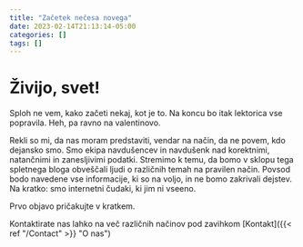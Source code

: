```yaml
---
title: "Začetek nečesa novega"
date: 2023-02-14T21:13:14-05:00
categories: []
tags: []
---
```




# Živijo, svet!

Sploh ne vem, kako začeti nekaj, kot je to. Na koncu bo itak lektorica vse popravila. Heh, pa ravno na valentinovo.

Rekli so mi, da nas moram predstaviti, vendar na način, da ne povem, kdo dejansko smo. Smo ekipa navdušencev in navdušenk nad korektnimi, natančnimi in zanesljivimi podatki. Stremimo k temu, da bomo v sklopu tega spletnega bloga obveščali ljudi o različnih temah na pravilen način. Povsod bodo navedene vse informacije, ki so na voljo, in ne bomo zakrivali dejstev. Na kratko: smo internetni čudaki, ki jim ni vseeno.

Prvo objavo pričakujte v kratkem.

Kontaktirate nas lahko na več različnih načinov pod zavihkom [Kontakt]({{< ref "/Contact" >}} "O nas")


